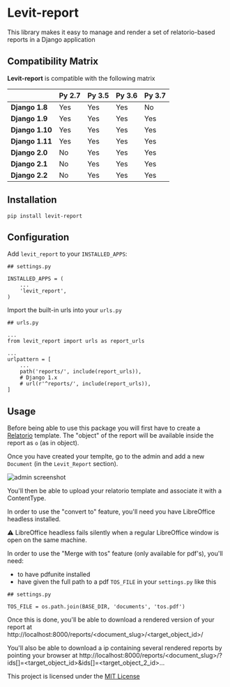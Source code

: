 # Levit-report

This library makes it easy to manage and render a set of relatorio-based reports in a Django application

## Compatibility Matrix

**Levit-report** is compatible with the following matrix

|                 | Py 2.7 | Py 3.5 | Py 3.6 | Py 3.7 |
| --------------- | ------ | ------ | ------ | ------ |
| **Django 1.8**  | Yes    | Yes    | Yes    | No     |
| **Django 1.9**  | Yes    | Yes    | Yes    | Yes    |
| **Django 1.10** | Yes    | Yes    | Yes    | Yes    |
| **Django 1.11** | Yes    | Yes    | Yes    | Yes    |
| **Django 2.0**  | No     | Yes    | Yes    | Yes    |
| **Django 2.1**  | No     | Yes    | Yes    | Yes    |
| **Django 2.2**  | No     | Yes    | Yes    | Yes    |

## Installation

`pip install levit-report`

## Configuration

Add `levit_report` to your `INSTALLED_APPS`:

```
## settings.py

INSTALLED_APPS = (
    ...
    'levit_report',
)
```

Import the built-in urls into your `urls.py`

```
## urls.py

...
from levit_report import urls as report_urls

...
urlpattern = [
    ...
    path('reports/', include(report_urls)),
    # Django 1.x
    # url(r'^reports/', include(report_urls)),
]
```

## Usage

Before being able to use this package you will first have to create a
[Relatorio](http://relatorio.readthedocs.io/en/latest/index.html) template. The "object"
of the report will be available inside the report as `o` (as in object).

Once you have created your templte, go to the admin and add a new `Document` (in the 
`Levit_Report` section).

![admin screenshot](./docs/document-admin.png)

You'll then be able to upload your relatorio template and associate it with a ContentType.

In order to use the "convert to" feature, you'll need you have LibreOffice headless installed.

:warning: LibreOffice headless fails silently when a regular LibreOffice window is open on
the same machine.

In order to use the "Merge with tos" feature (only available for pdf's), you'll need:

- to have pdfunite installed
- have given the full path to a pdf `TOS_FILE` in your `settings.py` like this

```
## settings.py

TOS_FILE = os.path.join(BASE_DIR, 'documents', 'tos.pdf')
```

Once this is done, you'll be able to download a rendered version of your report at
http://localhost:8000/reports/&lt;document_slug&gt;/&lt;target_object_id&gt;/

You'll also be able to download a ip containing several rendered reports by pointing
your browser at
http://localhost:8000/reports/&lt;document_slug&gt;/?ids[]=&lt;target_object_id&gt;&ids[]=&lt;target_object_2_id&gt;...


This project is licensed under the [MIT License](http://opensource.org/licenses/MIT)
